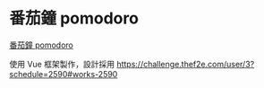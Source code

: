 # 番茄鐘 pomodoro

[番茄鐘 pomodoro](https://link1515.github.io/vue-pomodoro/)

使用 Vue 框架製作，設計採用 https://challenge.thef2e.com/user/3?schedule=2590#works-2590
